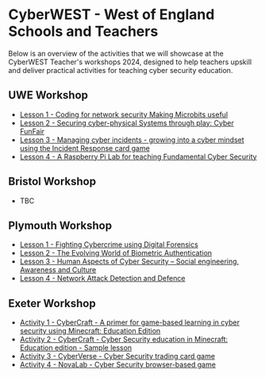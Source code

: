 # CyberWEST - West of England Schools and Teachers

Below is an overview of the activities that we will showcase at the CyberWEST Teacher's workshops 2024, designed to help teachers upskill and deliver practical activities for teaching cyber security education.

## UWE Workshop

* [Lesson 1 - Coding for network security Making Microbits useful](https://github.com/uwe-cyber/teachersworkshop2024/blob/main/lesson-microbitradiosecurity.md)
* [Lesson 2 - Securing cyber-physical Systems through play: Cyber FunFair](https://github.com/uwe-cyber/teachersworkshop2024/blob/main/lesson-cyberfunfair.md)
* [Lesson 3 - Managing cyber incidents - growing into a cyber mindset using the Incident Response card game](https://github.com/uwe-cyber/teachersworkshop2024/blob/main/lesson-IRM.md)
* [Lesson 4 - A Raspberry Pi Lab for teaching Fundamental Cyber Security](https://uwe-cyber.github.io/pilab/)

## Bristol Workshop

* TBC

## Plymouth Workshop

* [Lesson 1 - Fighting Cybercrime using Digital Forensics](https://github.com/UoP-Cyber/CyberWEST-2024/blob/main/Lession1.md)
* [Lesson 2 - The Evolving World of Biometric Authentication](https://github.com/UoP-Cyber/CyberWEST-2024/blob/main/Lession2.md)
* [Lesson 3 - Human Aspects of Cyber Security – Social engineering, Awareness and Culture](https://github.com/UoP-Cyber/CyberWEST-2024/blob/main/Lession3.md)
* [Lesson 4 - Network Attack Detection and Defence](https://github.com/UoP-Cyber/CyberWEST-2024/blob/main/Lession4.md)

## Exeter Workshop

* [Activity 1 - CyberCraft - A primer for game-based learning in cyber security using Minecraft: Education Edition](https://github.com/arh-uoe/CyberWEST-2024/blob/main/cyberGBL.md)
* [Activity 2 - CyberCraft - Cyber Security education in Minecraft: Education edition - Sample lesson](https://github.com/arh-uoe/CyberWEST-2024/blob/main/CyberCraft.md)
* [Activity 3 - CyberVerse - Cyber Security trading card game](https://github.com/ARH-UoE/blob/main/cyberverse.md)
* [Activity 4 - NovaLab - Cyber Security browser-based game](https://github.com/ARH-UoE/blob/main/novalab.md)
